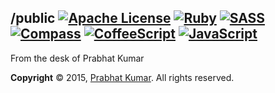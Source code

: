 ## /public [![Apache License](https://img.shields.io/badge/License-v2.0-ff79b4.svg)](https://github.com/iammachine/prabhatkumar.org/blob/master/LICENSE) [![Ruby](https://img.shields.io/badge/Ruby-v2.2.2-e0115f.svg)](https://www.ruby-lang.org/) [![SASS](https://img.shields.io/badge/SASS-v3.4.15-ff69b4.svg)](http://sass-lang.com/) [![Compass](https://img.shields.io/badge/Compass-v1.0.3-orange.svg)](http://compass-style.org/) [![CoffeeScript](https://img.shields.io/badge/CoffeeScript-v1.9.3-black.svg)](http://coffeescript.org/) [![JavaScript](https://img.shields.io/badge/JavaScript-v1.8.5-yellow.svg)](http://www.w3.org/standards/webdesign/script)

From the desk of Prabhat Kumar

**Copyright** © 2015, [Prabhat Kumar](http://prabhatkumar.org/). All rights reserved.
